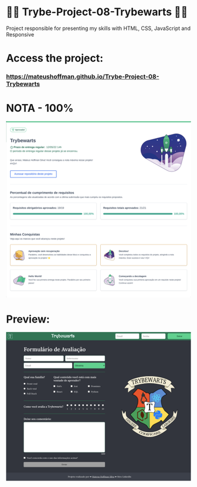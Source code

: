 # 💚💚 Trybe-Project-08-Trybewarts 💚💚

Project responsible for presenting my skills with HTML, CSS, JavaScript and Responsive

# Access the project:
### https://mateushoffman.github.io/Trybe-Project-08-Trybewarts

# NOTA - 100%

<div align="center" margin="50px">
	<img src="img/nota.png"/>
</div>

# Preview:

<div align="center" margin="50px">
	<img src="img/page.png"/>
</div>
